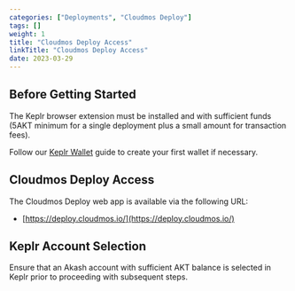 ```yaml
---
categories: ["Deployments", "Cloudmos Deploy"]
tags: []
weight: 1
title: "Cloudmos Deploy Access"
linkTitle: "Cloudmos Deploy Access"
date: 2023-03-29
---
```


## **Before Getting Started**

The Keplr browser extension must be installed and with sufficient funds (5AKT minimum for a single deployment plus a small amount for transaction fees).

Follow our [Keplr Wallet](../../tokens-and-wallets/keplr.md) guide to create your first wallet if necessary.

## **Cloudmos Deploy Access**

The Cloudmos Deploy web app is available via the following URL:

* [https://deploy.cloudmos.io/](https://deploy.cloudmos.io/)

## Keplr Account Selection

Ensure that an Akash account with sufficient AKT balance is selected in Keplr prior to proceeding with subsequent steps.

<figure><img src="../../.gitbook/assets/cloudmosWallet.png" alt=""><figcaption></figcaption></figure>

